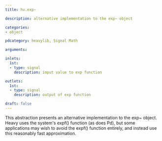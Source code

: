 ```yaml
---
title: hv.exp~

description: alternative implementation to the exp~ object

categories:
- object

pdcategory: heavylib, Signal Math

arguments:

inlets:
  1st:
  - type: signal
    description: input value to exp function

outlets:
  1st:
  - type: signal
    description: output of exp function

draft: false
---
```

This abstraction presents an alternative implementation to the exp~ object. Heavy uses the system's expf() function (as does Pd), but some applications may wish to avoid the expf() function entirely, and instead use this reasonably fast approximation.

